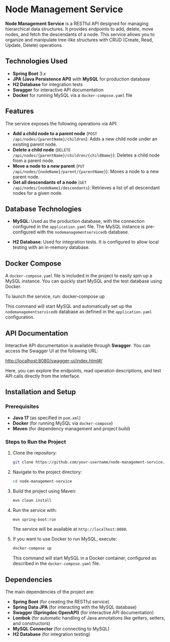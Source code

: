 # Node Management Service

**Node Management Service** is a RESTful API designed for managing hierarchical data structures. It provides endpoints to add, delete, move nodes, and fetch the descendants of a node. This service allows you to organize and manipulate tree-like structures with CRUD (Create, Read, Update, Delete) operations.

## Technologies Used

- **Spring Boot** 3.x
- **JPA (Java Persistence API)** with **MySQL** for production database
- **H2 Database** for integration tests
- **Swagger** for interactive API documentation
- **Docker** for running MySQL via a `docker-compose.yaml` file

## Features

The service exposes the following operations via API:

- **Add a child node to a parent node** (`POST /api/nodes/{parentName}/children`): Adds a new child node under an existing parent node.
- **Delete a child node** (`DELETE /api/nodes/{parentName}/children/{childName}`): Deletes a child node from a parent node.
- **Move a node to a new parent** (`PUT /api/nodes/{nodeName}/parent/{parentName}`): Moves a node to a new parent node.
- **Get all descendants of a node** (`GET /api/nodes/{nodeName}/descendants`): Retrieves a list of all descendant nodes for a given node.

## Database Technologies

- **MySQL**: Used as the production database, with the connection configured in the `application.yaml` file. The MySQL instance is pre-configured with the `nodemanagementservicedb` database.
  
- **H2 Database**: Used for integration tests. It is configured to allow local testing with an in-memory database.

## Docker Compose

A `docker-compose.yaml` file is included in the project to easily spin up a MySQL instance. You can quickly start MySQL and the test database using Docker.

To launch the service, run:
docker-compose up

This command will start MySQL and automatically set up the `nodemanagementservicedb` database as defined in the `application.yaml` configuration.

## API Documentation

Interactive API documentation is available through **Swagger**. You can access the Swagger UI at the following URL:

[http://localhost:8080/swagger-ui/index.html#/](http://localhost:8080/swagger-ui/index.html#/)

Here, you can explore the endpoints, read operation descriptions, and test API calls directly from the interface.

## Installation and Setup

### Prerequisites

- **Java 17** (as specified in `pom.xml`)
- **Docker** (for running MySQL via `docker-compose`)
- **Maven** (for dependency management and project build)

### Steps to Run the Project

1. Clone the repository:

    ```bash
    git clone https://github.com/your-username/node-management-service.git
    ```

2. Navigate to the project directory:

    ```bash
    cd node-management-service
    ```

3. Build the project using Maven:

    ```bash
    mvn clean install
    ```

4. Run the service with:

    ```bash
    mvn spring-boot:run
    ```

   The service will be available at `http://localhost:8080`.

5. If you want to use Docker to run MySQL, execute:

    ```bash
    docker-compose up
    ```

    This command will start MySQL in a Docker container, configured as described in the `docker-compose.yaml` file.


## Dependencies

The main dependencies of the project are:

- **Spring Boot** (for creating the RESTful service)
- **Spring Data JPA** (for interacting with the MySQL database)
- **Swagger (Springdoc OpenAPI)** (for interactive API documentation)
- **Lombok** (for automatic handling of Java annotations like getters, setters, and constructors)
- **MySQL Connector** (for connecting to MySQL)
- **H2 Database** (for integration testing)
